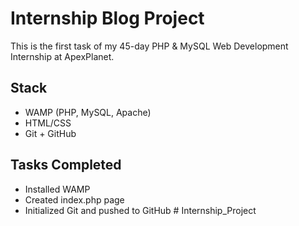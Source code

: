 # Internship Blog Project

This is the first task of my 45-day PHP & MySQL Web Development Internship at ApexPlanet.

## Stack
- WAMP (PHP, MySQL, Apache)
- HTML/CSS
- Git + GitHub

## Tasks Completed
- Installed WAMP
- Created index.php page
- Initialized Git and pushed to GitHub
#   I n t e r n s h i p _ P r o j e c t  
 